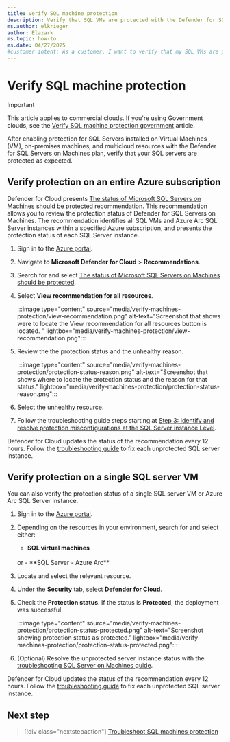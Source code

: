 ```yaml
---
title: Verify SQL machine protection
description: Verify that SQL VMs are protected with the Defender for SQL Servers on Machines plan as expected. Ensure that all security measures are properly implemented.
ms.author: elkrieger
author: Elazark
ms.topic: how-to
ms.date: 04/27/2025
#customer intent: As a customer, I want to verify that my SQL VMs are protected with the Defender for SQL Servers on Machines plan as expected.
---
```


# Verify SQL machine protection

> [!IMPORTANT]
> This article applies to commercial clouds. If you're using Government clouds, see the [Verify SQL machine protection government](verify-machine-protection-gov.md) article.

After enabling protection for SQL Servers installed on Virtual Machines (VM), on-premises machines, and multicloud resources with the Defender for SQL Servers on Machines plan, verify that your SQL servers are protected as expected.

## Verify protection on an entire Azure subscription

Defender for Cloud presents [The status of Microsoft SQL Servers on Machines should be protected](https://aka.ms/NewStatusRecommendation) recommendation. This recommendation allows you to review the protection status of Defender for SQL Servers on Machines. The recommendation identifies all SQL VMs and Azure Arc SQL Server instances within a specified Azure subscription, and presents the protection status of each SQL Server instance.

1. Sign in to the [Azure portal](https://portal.azure.com/).

1. Navigate to **Microsoft Defender for Cloud** > **Recommendations**.

1. Search for and select [The status of Microsoft SQL Servers on Machines should be protected](https://aka.ms/NewStatusRecommendation).

1. Select **View recommendation for all resources**.

    :::image type="content" source="media/verify-machines-protection/view-recommendation.png" alt-text="Screenshot that shows were to locate the View recommendation for all resources button is located. " lightbox="media/verify-machines-protection/view-recommendation.png":::

1. Review the the protection status and the unhealthy reason.

    :::image type="content" source="media/verify-machines-protection/protection-status-reason.png" alt-text="Screenshot that shows where to locate the protection status and the reason for that status." lightbox="media/verify-machines-protection/protection-status-reason.png":::

1. Select the unhealthy resource.

1. Follow the troubleshooting guide steps starting at [Step 3: Identify and resolve protection misconfigurations at the SQL Server instance Level](troubleshoot-sql-machines-guide.md#step-3-identify-and-resolve-protection-misconfigurations-at-the-sql-server-instance-level).

Defender for Cloud updates the status of the recommendation every 12 hours. Follow the [troubleshooting guide](troubleshoot-sql-machines-guide.md) to fix each unprotected SQL server instance.

## Verify protection on a single SQL server VM

You can also verify the protection status of a single SQL server VM or Azure Arc SQL Server instance.

1. Sign in to the [Azure portal](https://portal.azure.com/).
1. Depending on the resources in your environment, search for and select either:
    - **SQL virtual machines**
    <br> 
    or
    - **SQL Server - Azure Arc**

1. Locate and select the relevant resource.

1. Under the **Security** tab, select **Defender for Cloud**.

1. Check the **Protection status**. If the status is **Protected**, the deployment was successful.

    :::image type="content" source="media/verify-machines-protection/protection-status-protected.png" alt-text="Screenshot showing protection status as protected." lightbox="media/verify-machines-protection/protection-status-protected.png":::

1. (Optional) Resolve the unprotected server instance status with the [troubleshooting SQL Server on Machines guide](troubleshoot-sql-machines-guide.md).

Defender for Cloud updates the status of the recommendation every 12 hours. Follow the [troubleshooting guide](troubleshoot-sql-machines-guide.md) to fix each unprotected SQL server instance.

## Next step

> [!div class="nextstepaction"]
> [Troubleshoot SQL machines protection](troubleshoot-sql-machines-guide.md)
